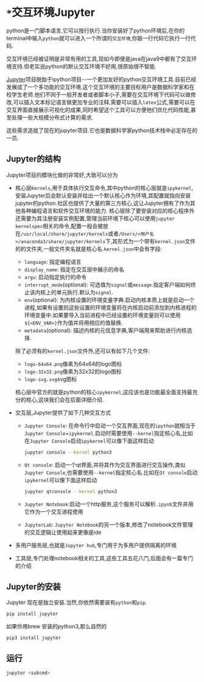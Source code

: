 # `*`交互环境Jupyter

python是一门脚本语言,它可以按行执行.当你安装好了python环境后,在你的terminal中输入`python`就可以进入一个所谓的`交互环境`,你敲一行代码它执行一行代码.

交互环境已经被证明是非常有用的工具,现如今即便是java在java9中都有了交互环境支持.但老实说python的默认交互环境不好用,很原始很不智能.

[Jupyter](http://jupyter.org/)项目脱胎于ipython项目--一个更加友好的python交互环境工具.目前已经发展成了一个多功能的交互环境.这个交互环境的主要目标用户是数据科学家和在校学生老师.他们不同于一般开发者或者脚本小子,需要在交互环境下代码可以做修改,可以插入文本标记语言做更加专业的注释,需要可以插入`latex`公式,需要可以在交互界面直接展示可视化的成果,同时希望这个工具可以方便他们优化代码性能,甚至处理一些大规模分布式计算的需求.

这些需求造就了现在的jupyter项目.它也是数据科学家python技术栈中必定存在的一员.

## Jupyter的结构

Jupyter项目的模块化做的非常好,大致可以分为

+ 核心层`Kernels`,用于具体执行交互命令,其中python的核心层就是`ipykernel`,安装Jupyter后会默认安装并给出一个默认核心作为环境,其配置就指向安装jupyter的python.社区也提供了大量的第三方核心,这让Jupyter拥有了作为其他各种编程语言和软件交互环境的能力.
    核心层除了要安装对应的核心程序外还需要为其注册安装实例配置,管理当前环境下核心可以使用`jupyter kernelspec`相关的命令,配置一般会被放在`/usr/local/share/jupyter/kernels`或者`/Users/<用户名>/anaconda3/share/jupyter/kernels`下,其形式为一个带有`kernel.json`文件的的文件夹,一般文件夹名就是核心名.`kernel.json`中会有字段:
    + `language`: 指定编程语言
    + `display_name`: 指定在交互层中展示的命名
    + `argv`: 启动指定执行的命令
    + `interrupt_mode`(optional): 可选值为`signal`或`message`.指定客户端如何终止该内核上的单元执行.默认为`signal`.
    + `env`(optional): 为内核设置的环境变量字典.启动内核本质上就是启动一个进程,如果有设置则这些设置的环境变量将在内核启动前添加到内核进程的环境变量中.如果要导入当前进程中已经设置的环境变量则可以使用`${<ENV_VAR>}`作为值并将用相应的值替换.
    + `metadata`(optional): 描述内核的元信息字典,客户端用来帮助进行内核选择.

    除了必须有的`kernel.json`文件外,还可以有如下几个文件:
    + `logo-64x64.png`像素为64x64的logo图标
    + `logo-32x32.png`像素为32x32的logo图标
    + `logo-svg.svg`svg图标

    核心层中官方的就是python的核心`ipykernel`,这应该也是功能最全面支持最充分的核心,这块我们会在后面详细介绍.

+ 交互层,Jupyter提供了如下几种交互方式
    + `Jupyter Console`: 在命令行中启动一个交互界面,现在的`ipython`就相当于`Jupyter Console`+`ipykernel`.启动时需要使用`--kernel`指定核心名,比如在`Jupyter Console`启动`ipykernel`可以像下面这样启动

        ```bash
        jupyter console --kernel python3
        ```

    + `Qt console`: 启动一个qt界面,并将其作为交互界面进行交互操作,类似`Jupyter Console`,也需要使用`--kernel`指定核心名.比如在`Qt console`启动`ipykernel`可以像下面这样启动

        ```bash
        jupyter qtconsole --kernel python3
        ```

    + `Jupyter Notebook`:启动一个http服务,这个服务可以解析`.ipynb`文件并用它作为一个交互进程使用
    + `JupyterLab`: `Jupyter Notebook`的另一个版本,修改了notebook文件管理的交互逻辑让使用起来更像是ide

+ 多用户服务层,也就是`Jupyter hub`,专门用于为多用户提供隔离的环境

+ 工具层,专门处理notebook相关的工具,这些工具五花八门,后面会有一篇专门的介绍

## Jupyter的安装

Jupyter 现在是独立安装.当然,你依然需要装有`python`和`pip`.

```bash
pip install jupyter
```

如果你用brew 安装的python3,那么自然的

```bash
pip3 install jupyter
```

## 运行

```bash
jupyter <subcmd>
```

